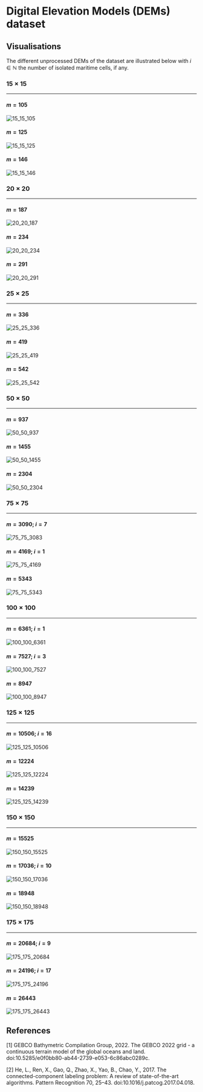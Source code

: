 # Digital Elevation Models (DEMs) dataset


## Visualisations

The different unprocessed DEMs of the dataset are illustrated below with $i \in \mathbb{N}$ the number of isolated maritime cells, if any.

### $15 \times 15$

---

#### $m = 105$

![15_15_105](https://github.com/owein-thuillier/geographical_instances/blob/main/visualisations/15_15_105.PNG)

#### $m = 125$

![15_15_125](https://github.com/owein-thuillier/geographical_instances/blob/main/visualisations/15_15_125.PNG)

#### $m = 146$

![15_15_146](https://github.com/owein-thuillier/geographical_instances/blob/main/visualisations/15_15_146.PNG)

### $20 \times 20$

---

#### $m = 187$

![20_20_187](https://github.com/owein-thuillier/geographical_instances/blob/main/visualisations/20_20_187.PNG)

#### $m = 234$

![20_20_234](https://github.com/owein-thuillier/geographical_instances/blob/main/visualisations/20_20_234.PNG)

#### $m = 291$

![20_20_291](https://github.com/owein-thuillier/geographical_instances/blob/main/visualisations/20_20_291.PNG)

### $25 \times 25$

---

#### $m = 336$

![25_25_336](https://github.com/owein-thuillier/geographical_instances/blob/main/visualisations/25_25_336.PNG)

#### $m = 419$

![25_25_419](https://github.com/owein-thuillier/geographical_instances/blob/main/visualisations/25_25_419.PNG)

#### $m = 542$

![25_25_542](https://github.com/owein-thuillier/geographical_instances/blob/main/visualisations/25_25_542.PNG)

### $50 \times 50$

---

#### $m = 937$

![50_50_937](https://github.com/owein-thuillier/geographical_instances/blob/main/visualisations/50_50_937.PNG)

#### $m = 1455$

![50_50_1455](https://github.com/owein-thuillier/geographical_instances/blob/main/visualisations/50_50_1455.PNG)

#### $m = 2304$

![50_50_2304](https://github.com/owein-thuillier/geographical_instances/blob/main/visualisations/50_50_2304.PNG)

### $75 \times 75$

---

#### $m = 3090$; $i = 7$

![75_75_3083](https://github.com/owein-thuillier/geographical_instances/blob/main/visualisations/75_75_3083.PNG)

#### $m = 4169$; $i = 1$

![75_75_4169](https://github.com/owein-thuillier/geographical_instances/blob/main/visualisations/75_75_4169.PNG)

#### $m = 5343$

![75_75_5343](https://github.com/owein-thuillier/geographical_instances/blob/main/visualisations/75_75_5343.PNG)

### $100 \times 100$

---

#### $m = 6361$; $i = 1$

![100_100_6361](https://github.com/owein-thuillier/geographical_instances/blob/main/visualisations/100_100_6361.PNG)

#### $m = 7527$; $i = 3$

![100_100_7527](https://github.com/owein-thuillier/geographical_instances/blob/main/visualisations/100_100_7527.PNG)

#### $m = 8947$

![100_100_8947](https://github.com/owein-thuillier/geographical_instances/blob/main/visualisations/100_100_8947.PNG)

### $125 \times 125$

---

#### $m = 10506$; $i = 16$

![125_125_10506](https://github.com/owein-thuillier/geographical_instances/blob/main/visualisations/125_125_10506.PNG)

#### $m = 12224$

![125_125_12224](https://github.com/owein-thuillier/geographical_instances/blob/main/visualisations/125_125_12224.PNG)

#### $m = 14239$

![125_125_14239](https://github.com/owein-thuillier/geographical_instances/blob/main/visualisations/125_125_14239.PNG)

### $150 \times 150$

---

#### $m = 15525$

![150_150_15525](https://github.com/owein-thuillier/geographical_instances/blob/main/visualisations/150_150_15525.PNG)

#### $m = 17036$; $i = 10$

![150_150_17036](https://github.com/owein-thuillier/geographical_instances/blob/main/visualisations/150_150_17036.PNG)

#### $m = 18948$

![150_150_18948](https://github.com/owein-thuillier/geographical_instances/blob/main/visualisations/150_150_18948.PNG)

### $175 \times 175$

---

#### $m = 20684$; $i = 9$

![175_175_20684](https://github.com/owein-thuillier/geographical_instances/blob/main/visualisations/175_175_20684.PNG)

#### $m = 24196$; $i = 17$

![175_175_24196](https://github.com/owein-thuillier/geographical_instances/blob/main/visualisations/175_175_24196.PNG)

#### $m = 26443$

![175_175_26443](https://github.com/owein-thuillier/geographical_instances/blob/main/visualisations/175_175_26443.PNG)

## References

[1] GEBCO Bathymetric Compilation Group, 2022. The GEBCO 2022 grid - a continuous terrain model of the global oceans and land. doi:10.5285/e0f0bb80-ab44-2739-e053-6c86abc0289c.

[2] He, L., Ren, X., Gao, Q., Zhao, X., Yao, B., Chao, Y., 2017. The connected-component labeling problem: A review of state-of-the-art algorithms. Pattern Recognition 70, 25–43. doi:10.1016/j.patcog.2017.04.018.
